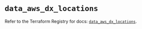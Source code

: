 # `data_aws_dx_locations`

Refer to the Terraform Registry for docs: [`data_aws_dx_locations`](https://registry.terraform.io/providers/hashicorp/aws/3.76.1/docs/data-sources/dx_locations).
